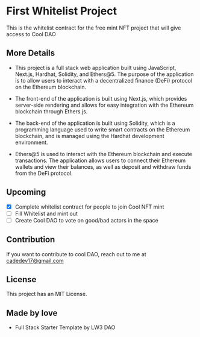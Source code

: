 # First Whitelist Project

This is the whitelist contract for the free mint NFT project that will give access to Cool DAO

## More Details

- This project is a full stack web application built using JavaScript, Next.js, Hardhat, Solidity, and Ethers@5. The purpose of the application is to allow users to interact with a decentralized finance (DeFi) protocol on the Ethereum blockchain. 

- The front-end of the application is built using Next.js, which provides server-side rendering and allows for easy integration with the Ethereum blockchain through Ethers.js.

- The back-end of the application is built using Solidity, which is a programming language used to write smart contracts on the Ethereum blockchain, and is managed using the Hardhat development environment.

- Ethers@5 is used to interact with the Ethereum blockchain and execute transactions. The application allows users to connect their Ethereum wallets and view their balances, as well as deposit and withdraw funds from the DeFi protocol.

## Upcoming

- [x] Complete whitelist contract for people to join Cool NFT mint
- [ ] Fill Whitelist and mint out
- [ ] Create Cool DAO to vote on good/bad actors in the space

## Contribution

If you want to contribute to cool DAO, reach out to me at cadedev17@gmail.com

## License

This project has an MIT License.

## Made by love
- Full Stack Starter Template by LW3 DAO
